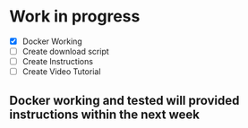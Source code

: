 # Work in progress
- [X] Docker Working
- [ ] Create download script
- [ ] Create Instructions
- [ ] Create Video Tutorial 

##  Docker working and tested will provided instructions within the next week
